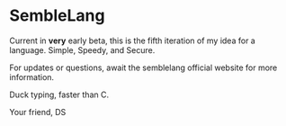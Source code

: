 # SembleLang

Current in **very** early beta, this is the fifth iteration of my idea for a language. Simple, Speedy, and Secure.

For updates or questions, await the semblelang official website for more information.

Duck typing, faster than C.

Your friend, DS